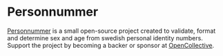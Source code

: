 # Personnummer

[Personnummer](https://personnummer.dev/) is a small open-source project created to validate, format and determine sex and age from swedish personal identity numbers. Support the project by becoming a backer or sponsor at [OpenCollective](https://opencollective.com/personnummer).
